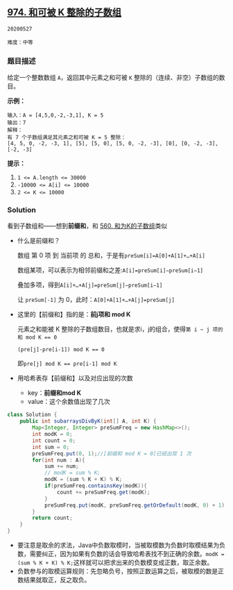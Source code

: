 ## [974. 和可被 K 整除的子数组](https://leetcode-cn.com/problems/subarray-sums-divisible-by-k/)

`20200527`

`难度：中等`

### 题目描述

给定一个整数数组 `A`，返回其中元素之和可被 `K` 整除的（连续、非空）子数组的数目。

**示例：**

```
输入：A = [4,5,0,-2,-3,1], K = 5
输出：7
解释：
有 7 个子数组满足其元素之和可被 K = 5 整除：
[4, 5, 0, -2, -3, 1], [5], [5, 0], [5, 0, -2, -3], [0], [0, -2, -3], [-2, -3]
```

**提示：**

1. `1 <= A.length <= 30000`
2. `-10000 <= A[i] <= 10000`
3. `2 <= K <= 10000`

### Solution

看到子数组和——想到**前缀和**，和 [560. 和为K的子数组](https://leetcode-cn.com/problems/subarray-sum-equals-k/)类似

- 什么是前缀和？

  数组 第 0 项 到 当前项 的 总和，于是有`preSum[i]=A[0]+A[1]+…+A[i]`

  数组某项，可以表示为相邻前缀和之差:`A[i]=preSum[i]−preSum[i−1]`

  叠加多项，得到`A[i]+…+A[j]=preSum[j]−preSum[i−1]`

  让 `preSum[-1]` 为 0，此时：`A[0]+A[1]+…+A[j]=preSum[j]`

- 这里的【前缀和】指的是：**前j项和 mod K**

  元素之和能被 K 整除的子数组数目，也就是求i，j的组合，使得`第 i ~ j 项的和 mod K == 0`

  `(pre[j]-pre[i-1]) mod K == 0`

  即`pre[j] mod K == pre[i-1] mod K`

- 用哈希表存【前缀和】以及对应出现的次数
  - key：**前缀和mod K** 
  - value：这个余数值出现了几次

```java
class Solution {
    public int subarraysDivByK(int[] A, int K) {
        Map<Integer, Integer> preSumFreq = new HashMap<>();
        int modK = 0;
        int count = 0;
        int sum = 0;
        preSumFreq.put(0, 1);//[前缀和 mod K = 0]已经出现 1 次
        for(int num : A){
            sum += num;
            // modK = sum % K;
            modK = (sum % K + K) % K;
            if(preSumFreq.containsKey(modK)){
                count += preSumFreq.get(modK);
            }
            preSumFreq.put(modK, preSumFreq.getOrDefault(modK, 0) + 1);
        }
        return count;
    }
}
```

- 要注意是取余的求法，Java中负数取模时，当被取模数为负数时取模结果为负数，需要纠正，因为如果有负数的话会导致哈希表找不到正确的余数。`modK = (sum % K + K) % K;`这样就可以把求出来的负数模变成正数，取正余数。
- 负数参与的取模运算规则：先忽略负号，按照正数运算之后，被取模的数是正数结果就取正，反之取负。

